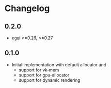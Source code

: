 # Changelog

## 0.2.0

- egui >=0.26, <=0.27

## 0.1.0

- Initial implementation with default allocator and
    - support for vk-mem
    - support for gpu-allocator
    - support for dynamic rendering
